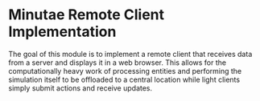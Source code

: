 # Minutae Remote Client Implementation

The goal of this module is to implement a remote client that receives data from a server and displays it in a web browser.  This allows for the computationally heavy work of processing entities and performing the simulation itself to be offloaded to a central location while light clients simply submit actions and receive updates.
